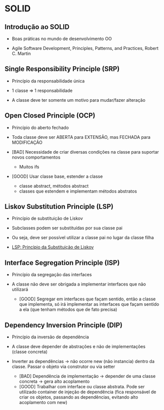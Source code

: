 # SOLID

## Introdução ao SOLID

  - Boas práticas no mundo de desenvolvimento OO

  - Agile Software Development, Principles, Patterns, and Practices, Robert C. Martin

## Single Responsibility Principle (SRP)

  - Princípio da responsabilidade única
  
  - 1 classe => 1 responsabilidade
  
  - A classe deve ter somente um motivo para mudar/fazer alteração

## Open Closed Principle (OCP)

  - Princípio do aberto fechado
  
  - Toda classe deve ser ABERTA para EXTENSÃO, mas FECHADA para MODIFICAÇÃO
  
  - [BAD] Necessidade de criar diversas condições na classe para suportar novos comportamentos
    - Muitos ifs
  
  - [GOOD] Usar classe base, estender a classe
    - classe abstract, métodos abstract
	- classes que estendem e implementam métodos abstratos

## Liskov Substitution Principle (LSP)

  - Princípio de substituição de Liskov
  
  - Subclasses podem ser substituídas por sua classe pai
  
  - Ou seja, deve ser possível utilizar a classe pai no lugar da classe filha
  
  - [LSP: Princípio da Substituição de Liskov](https://www.ramonsilva.net/post/lsp-princ%C3%ADpio-da-substitui%C3%A7%C3%A3o-de-liskov)
  
  
## Interface Segregation Principle (ISP)

  - Princípio da segregação das interfaces
  
  - A classe não deve ser obrigada a implementar interfaces que não utilizará
  
    - [GOOD] Segregar em interfaces que façam sentido, então a classe que implementa, só irá implementar as interfaces que façam sentido a ela (que tenham métodos que de fato precisa)
  
  
## Dependency Inversion Principle (DIP)

  - Princípio da inversão de dependência
  
  - A classe deve depender de abstrações e não de implementações (classe concreta)
  
  - Inverter as dependências -> não ocorre new (não instancia) dentro da classe. Passar o objeto via construtor ou via setter
  
    - [BAD] Dependência de implementação -> depender de uma classe concreta -> gera alto acoplamento
	- [GOOD] Trabalhar com interface ou classe abstrata. Pode ser utilizado container de injeção de dependência (fica responsável de criar os objetos, passando as dependências, evitando alto acoplamento com new)